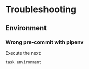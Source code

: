 <!-- Space: AnsibleRoleNginx -->
<!-- Parent: Project -->
<!-- Title: Project Troubleshooting -->

<!-- Label: AnsibleRoleNginx -->
<!-- Label: Project -->
<!-- Label: Troubleshooting -->
<!-- Include: docs/disclaimer.md -->
<!-- Include: ac:toc -->

# Troubleshooting

## Environment

### Wrong pre-commit with pipenv

Execute the next:

```{.bash}
task environment
```
